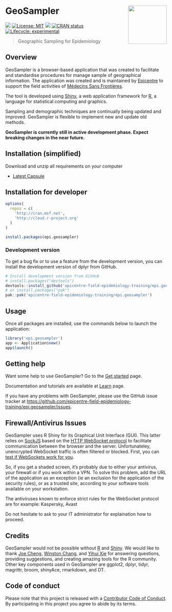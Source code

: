 
<!-- README.md is generated from README.Rmd. Please edit that file -->

# GeoSampler <img src="man/figures/logo.png" align="right" width = "120" />

<!-- badges: start -->

[![](https://img.shields.io/badge/devel%20version-0.1.218-green.svg)](https://github.com/epicentre-field-epidemiology-training/epi.geosampler)
[![License:
MIT](https://img.shields.io/badge/license-MIT-green.svg)](https://cran.r-project.org/web/licenses/MIT)
[![](https://img.shields.io/badge/lifecycle-experimental-orange.svg)](https://lifecycle.r-lib.org/articles/stages.html#experimental)
[![CRAN
status](https://www.r-pkg.org/badges/version/epi.geosampler)](https://CRAN.R-project.org/package=epi.geosampler)
[![Lifecycle:
experimental](https://img.shields.io/badge/lifecycle-experimental-orange.svg)](https://lifecycle.r-lib.org/articles/stages.html#experimental)
<!-- badges: end -->

> Geographic Sampling for Epidemiology

## Overview

GeoSampler is a browser-based application that was created to facilitate
and standardise procedures for manage sample of geographical
information. The application was created and is maintained by
[Epicentre](https://epicentre.msf.org/) to support the field activities
of [Médecins Sans Frontières](https://www.msf.org).

The tool is developed using [Shiny](https://shiny.rstudio.com/), a web
application framework for [R](https://www.r-project.org/), a language
for statistical computing and graphics.

Sampling and demographic techniques are continually being updated and
improved. GeoSampler is flexible to implement new and update old
methods.

**GeoSampler is currently still in active development phase. Expect
breaking changes in the near future.**

## Installation (simplified)

Download and unzip all requirements on your computer

- [Latest
  Capsule](https://apps.msf.net/geosampler/pub/geosampler_latest.7z)

## Installation for developer

``` r
options(
  repos = c(
    'http://cran.msf.net',
    'http://cloud.r-project.org'
  )
)

install.packages(epi.geosampler)
```

### Development version

To get a bug fix or to use a feature from the development version, you
can install the development version of dplyr from GitHub.

``` r
# Install development version from GitHub
# install.packages("devtools")
devtools::install_github('epicentre-field-epidemiology-training/epi.geosampler')
# or install.packages("pak")
pak::pak('epicentre-field-epidemiology-training/epi.geosampler')
```

## Usage

Once all packages are installed, use the commands below to launch the
application:

``` r
library('epi.geosampler')
app <- Application$new()
app$launch()
```

## Getting help

Want some help to use GeoSampler? Go to the [Get
started](https://apps.msf.net/geosampler/site/articles/getting.started.html)
page.

Documentation and tutorials are available at
[Learn](https://apps.msf.net/geosampler/site/articles/learn.html) page.

If you have any problems with GeoSampler, please use the GitHub issue
tracker at
<a href="https://github.com/epicentre-field-epidemiology-training/epi.geosampler/issues" target="_blank">https://github.com/epicentre-field-epidemiology-training/epi.geosampler/issues</a>.

## Firewall/Antivirus Issues

GeoSampler uses R Shiny for its Graphical Unit Interface (GUI). This
latter relies on
[SockJS](https://github.com/sockjs/sockjs-client/wiki/%5BArticle%5D-SockJS:-WebSocket-emulation-done-right)
based on the [HTTP WebSocket
protocol](https://en.wikipedia.org/wiki/WebSocket) to facilitate
communication between the browser and the server. Unfortunateley,
unencrypted WebSocket traffic is often filtered or blocked. First, you
can [test if WebSockets work for you](http://websocketstest.com/).

So, if you get a shaded screen, it’s probably due to either your
antivirus, your firewall or if you work within a VPN. To solve this
problem, add the URL of the application as an exception (ie an exclusion
for the application of the security rules), or as a trusted site,
according to your software tools available on your workstation.

The antiviruses known to enforce strict rules for the WebSocket protocol
are for example: Kaspersky, Avast

Do not hesitate to ask to your IT administrator for explaination how to
proceed.

## Credits

GeoSampler would not be possible without
[R](https://cran.r-project.org/) and
[Shiny](https://shiny.rstudio.com/). We would like to thank [Joe
Cheng](https://github.com/jcheng5), [Winston
Chang](https://github.com/wch), and [Yihui
Xie](https://github.com/yihui) for answering questions, providing
suggestions, and creating amazing tools for the R community. Other key
components used in GeoSampler are ggplot2, dplyr, tidyr, magrittr,
broom, shinyAce, rmarkdown, and DT.

## Code of conduct

Please note that this project is released with a [Contributor Code of
Conduct](CODE_OF_CONDUCT.html). By participating in this project you
agree to abide by its terms.
